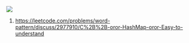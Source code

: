 ![](https://assets.leetcode.com/users/images/ffa72888-fe8d-4b38-9b59-14a5b15ba476_1672551076.1935604.jpeg)
1. https://leetcode.com/problems/word-pattern/discuss/2977910/C%2B%2B-oror-HashMap-oror-Easy-to-understand